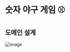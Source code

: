 # 숫자 야구 게임 ⚾
## 도메인 설계

![image](https://github.com/nahyun0423/java-study-baseballgame/assets/68987116/d815cb90-8d75-4098-b2e2-e7d13ba3288f)
